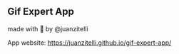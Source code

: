 ## Gif Expert App

made with 💞 by @juanzitelli 

App website: https://juanzitelli.github.io/gif-expert-app/
